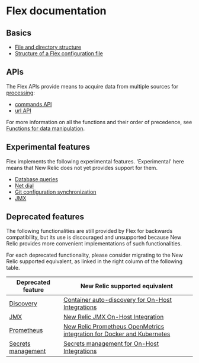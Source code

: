# Flex documentation

## Basics

- [File and directory structure](basics/file_layout.md)
- [Structure of a Flex configuration file](basics/flex_config_sections.md)

## APIs

The Flex APIs provide means to acquire data from multiple sources for [processing](apis/functions.md):

- [commands API](apis/commands.md)
- [url API](apis/url.md)

For more information on all the functions and their order of precedence, see [Functions for data manipulation](apis/functions.md).

## Experimental features

Flex implements the following experimental features. 'Experimental' here means that New Relic does not yet provides support for them.

- [Database queries](experimental/db.md)
- [Net dial](experimental/dial.md)
- [Git configuration synchronization](experimental/git_sync.md)
- [JMX](experimental/jmx.md)

## Deprecated features

The following functionalities are still provided by Flex for backwards compatibility, but
its use is discouraged and unsupported because New Relic provides more convenient implementations
of such functionalities.

For each deprecated functionality, please consider migrating to the New Relic supported equivalent,
as linked in the right column of the following table. 

| Deprecated feature | New Relic supported equivalent |
|---|---|
| [Discovery](deprecated/discovery.md) | [Container auto-discovery for On-Host Integrations](https://docs.newrelic.com/docs/integrations/host-integrations/installation/container-auto-discovery) |
| [JMX](deprecated/jmx.md) | [New Relic JMX On-Host Integration](http://github.com/newrelic/nri-jmx) |
| [Prometheus](deprecated/prometheus.md) | [New Relic Prometheus OpenMetrics integration for Docker and Kubernetes](https://docs.newrelic.com/docs/integrations/prometheus-integrations) |
| [Secrets management](deprecated/secrets.md) | [Secrets management for On-Host Integrations](https://docs.newrelic.com/docs/integrations/host-integrations/installation/secrets-management) |


